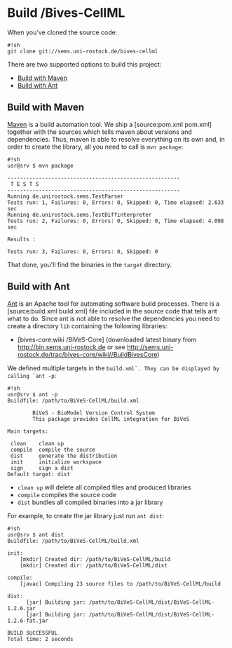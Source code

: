 Build /Bives-CellML 
====================
When you've cloned the source code:

```
#!sh
git clone git://sems.uni-rostock.de/bives-cellml
```

There are two supported options to build this project:

* [Build with Maven](//BuildBivesCore#BuildwithMaven)
* [Build with Ant](//BuildBivesCore#BuildwithAnt)



Build with Maven 
-----------------
[Maven](https://maven.apache.org/) is a build automation tool. We ship a [source:pom.xml pom.xml] together with the sources which tells maven about versions and dependencies. Thus, maven is able to resolve everything on its own and, in order to create the library, all you need to call is ```mvn package```:

```
#!sh
usr@srv $ mvn package

-------------------------------------------------------
 T E S T S
-------------------------------------------------------
Running de.unirostock.sems.TestParser
Tests run: 1, Failures: 0, Errors: 0, Skipped: 0, Time elapsed: 2.633 sec
Running de.unirostock.sems.TestDiffinterpreter
Tests run: 2, Failures: 0, Errors: 0, Skipped: 0, Time elapsed: 4.098 sec

Results :

Tests run: 3, Failures: 0, Errors: 0, Skipped: 0
```

That done, you'll find the binaries in the ```target``` directory.

Build with Ant 
---------------
[Ant](https://ant.apache.org/) is an Apache tool for automating software build processes. There is a [source:build.xml build.xml] file included in the source code that tells ant what to do. Since ant is not able to resolve the dependencies you need to create a directory ```lib``` containing the following libraries:
* [bives-core:wiki /BiVeS-Core] (downloaded latest binary from http://bin.sems.uni-rostock.de or see http://sems.uni-rostock.de/trac/bives-core/wiki//BuildBivesCore)

We defined multiple targets in the ```build.xml`. They can be displayed by calling `ant -p```:

```
#!sh
usr@srv $ ant -p
Buildfile: /path/to/BiVeS-CellML/build.xml

        BiVeS - BioModel Version Control System
        This package provides CellML integration for BiVeS
    
Main targets:

 clean    clean up
 compile  compile the source
 dist     generate the distribution
 init     initialize workspace
 sign     sign a dist
Default target: dist

```

* ```clean up``` will delete all compiled files and produced libraries
* ```compile``` compiles the source code
* ```dist``` bundles all compiled binaries into a jar library

For example, to create the jar library just run ```ant dist```:

```
#!sh
usr@srv $ ant dist
Buildfile: /path/to/BiVeS-CellML/build.xml

init:
    [mkdir] Created dir: /path/to/BiVeS-CellML/build
    [mkdir] Created dir: /path/to/BiVeS-CellML/dist

compile:
    [javac] Compiling 23 source files to /path/to/BiVeS-CellML/build

dist:
      [jar] Building jar: /path/to/BiVeS-CellML/dist/BiVeS-CellML-1.2.6.jar
      [jar] Building jar: /path/to/BiVeS-CellML/dist/BiVeS-CellML-1.2.6-fat.jar

BUILD SUCCESSFUL
Total time: 2 seconds
```

